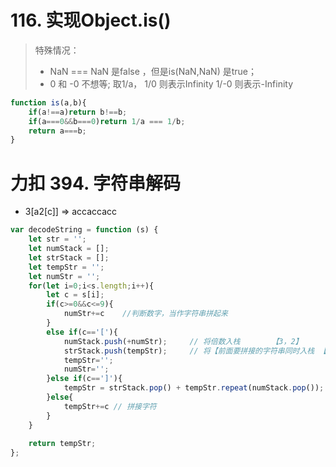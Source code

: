 # 116. 实现Object.is()

> 特殊情况：
> - NaN === NaN 是false ，但是is(NaN,NaN) 是true；
> - 0 和 -0 不想等; 取1/a，  1/0 则表示Infinity   1/-0 则表示-Infinity

```js
function is(a,b){
    if(a!==a)return b!==b;
    if(a===0&&b===0)return 1/a === 1/b;
    return a===b;
}
```

# 力扣 394. 字符串解码

- 3[a2[c]] => accaccacc

```js
var decodeString = function (s) {
    let str = '';
    let numStack = [];
    let strStack = [];
    let tempStr = '';
    let numStr = '';
    for(let i=0;i<s.length;i++){
        let c = s[i];
        if(c>=0&&c<=9){
            numStr+=c    //判断数字，当作字符串拼起来
        }
        else if(c=='['){
            numStack.push(+numStr);     // 将倍数入栈       【3，2】
            strStack.push(tempStr);     // 将【前面要拼接的字符串同时入栈 【‘’，‘a’,'c'】
            tempStr='';
            numStr='';
        }else if(c==']'){
            tempStr = strStack.pop() + tempStr.repeat(numStack.pop());      // 出栈：c => a+2*c => '' + 3*acc
        }else{
            tempStr+=c // 拼接字符
        }
    }
  
    return tempStr;
};
```